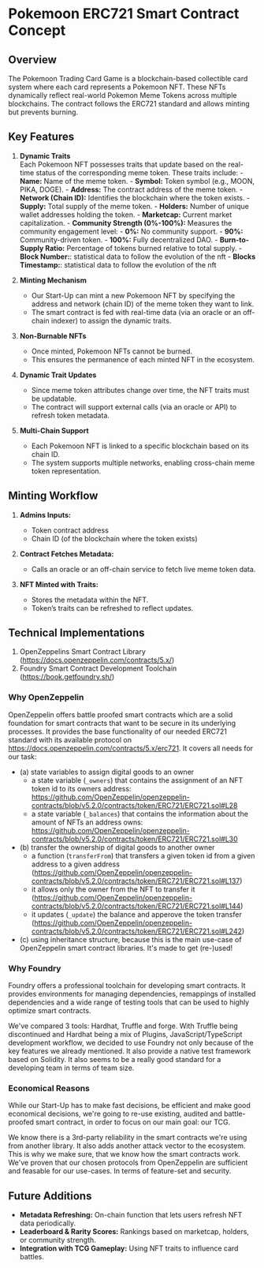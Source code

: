 # Pokemoon ERC721 Smart Contract Concept

## Overview

The Pokemoon Trading Card Game is a blockchain-based collectible card system where each card represents a Pokemoon NFT. These NFTs dynamically reflect real-world Pokemon Meme Tokens across multiple blockchains. The contract follows the ERC721 standard and allows minting but prevents burning.

## Key Features

1. **Dynamic Traits**  
   Each Pokemoon NFT possesses traits that update based on the real-time status of the corresponding meme token. These traits include: - **Name:** Name of the meme token. - **Symbol:** Token symbol (e.g., MOON, PIKA, DOGE). - **Address:** The contract address of the meme token. - **Network (Chain ID):** Identifies the blockchain where the token exists. - **Supply:** Total supply of the meme token. - **Holders:** Number of unique wallet addresses holding the token. - **Marketcap:** Current market capitalization. - **Community Strength (0%-100%):** Measures the community engagement level: - **0%:** No community support. - **90%:** Community-driven token. - **100%:** Fully decentralized DAO. - **Burn-to-Supply Ratio:** Percentage of tokens burned relative to total supply. - **Block Number:**: statistical data to follow the evolution of the nft - **Blocks Timestamp:**: statistical data to follow the evolution of the nft

2. **Minting Mechanism**

   - Our Start-Up can mint a new Pokemoon NFT by specifying the address and network (chain ID) of the meme token they want to link.
   - The smart contract is fed with real-time data (via an oracle or an off-chain indexer) to assign the dynamic traits.

3. **Non-Burnable NFTs**

   - Once minted, Pokemoon NFTs cannot be burned.
   - This ensures the permanence of each minted NFT in the ecosystem.

4. **Dynamic Trait Updates**

   - Since meme token attributes change over time, the NFT traits must be updatable.
   - The contract will support external calls (via an oracle or API) to refresh token metadata.

5. **Multi-Chain Support**
   - Each Pokemoon NFT is linked to a specific blockchain based on its chain ID.
   - The system supports multiple networks, enabling cross-chain meme token representation.

## Minting Workflow

1. **Admins Inputs:**

   - Token contract address
   - Chain ID (of the blockchain where the token exists)

2. **Contract Fetches Metadata:**

   - Calls an oracle or an off-chain service to fetch live meme token data.

3. **NFT Minted with Traits:**
   - Stores the metadata within the NFT.
   - Token’s traits can be refreshed to reflect updates.

## Technical Implementations

1. OpenZeppelins Smart Contract Library (https://docs.openzeppelin.com/contracts/5.x/)
2. Foundry Smart Contract Development Toolchain (https://book.getfoundry.sh/)

### Why OpenZeppelin

OpenZeppelin offers battle proofed smart contracts which are a solid foundation for smart contracts that want to be secure in its underlying processes. It provides the base functionality of our needed ERC721 standard with its available protocol on https://docs.openzeppelin.com/contracts/5.x/erc721. It covers all needs for our task:

- (a) state variables to assign digital goods to an owner
  - a state variable (`_owners`) that contains the assignment of an NFT token id to its owners address: https://github.com/OpenZeppelin/openzeppelin-contracts/blob/v5.2.0/contracts/token/ERC721/ERC721.sol#L28
  - a state variable (`_balances`) that contains the information about the amount of NFTs an address owns: https://github.com/OpenZeppelin/openzeppelin-contracts/blob/v5.2.0/contracts/token/ERC721/ERC721.sol#L30
- (b) transfer the ownership of digital goods to another owner
  - a function (`transferFrom`) that transfers a given token id from a given address to a given address (https://github.com/OpenZeppelin/openzeppelin-contracts/blob/v5.2.0/contracts/token/ERC721/ERC721.sol#L137)
  - it allows only the owner from the NFT to transfer it (https://github.com/OpenZeppelin/openzeppelin-contracts/blob/v5.2.0/contracts/token/ERC721/ERC721.sol#L144)
  - it updates (`_update`) the balance and apperove the token transfer (https://github.com/OpenZeppelin/openzeppelin-contracts/blob/v5.2.0/contracts/token/ERC721/ERC721.sol#L242)
- (c) using inheritance structure, because this is the main use-case of OpenZeppelin smart contract libraries. It's made to get (re-)used!

### Why Foundry

Foundry offers a professional toolchain for developing smart contracts. It provides environments for managing dependencies, remappings of installed dependencies and a wide range of testing tools that can be used to highly optimize smart contracts.

We've compared 3 tools: Hardhat, Truffle and forge. With Truffle being discontinued and Hardhat being a mix of Plugins, JavaScript/TypeScript development workflow, we decided to use Foundry not only because of the key features we already mentioned. It also provide a native test framework based on Solidity. It also seems to be a really good standard for a developing team in terms of team size.

### Economical Reasons

While our Start-Up has to make fast decisions, be efficient and make good economical decisions, we're going to re-use existing, audited and battle-proofed smart contract, in order to focus on our main goal: our TCG.

We know there is a 3rd-party reliability in the smart contracts we're using from another library. It also adds another attack vector to the ecosystem. This is why we make sure, that we know how the smart contracts work. We've proven that our chosen protocols from OpenZeppelin are sufficient and feasable for our use-cases. In terms of feature-set and security.

## Future Additions

- **Metadata Refreshing:** On-chain function that lets users refresh NFT data periodically.
- **Leaderboard & Rarity Scores:** Rankings based on marketcap, holders, or community strength.
- **Integration with TCG Gameplay:** Using NFT traits to influence card battles.
